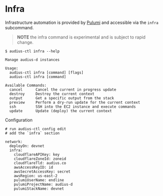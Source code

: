 # Infra

Infrastructure automation is provided by [Pulumi](https://www.pulumi.com/) and accessible via the `infra` subcommand.

> **NOTE** the infra command is experimental and is subject to rapid change.

```
$ audius-ctl infra --help

Manage audius-d instances

Usage:
  audius-ctl infra [command] [flags]
  audius-ctl infra [command]

Available Commands:
  cancel      Cancel the current in progress update
  destroy     Destroy the current context
  output      Get a specific output from the stack
  preview     Perform a dry-run update for the current context
  ssh         SSH into the EC2 instance and execute commands
  update      Update (deploy) the current context
```

Configuration
```
# run audius-ctl config edit
# add the `infra` section

network:
  deployOn: devnet
  infra:
    cloudflareAPIKey: key
    cloudflareZoneId: zoneid
    cloudflareTld: audius.co
    awsAccessKeyID: id
    awsSecretAccessKey: secret
    awsRegion: us-east-2
    pulumiUserName: endline
    pulumiProjectName: audius-d
    pulumiStackName: devnet
```
